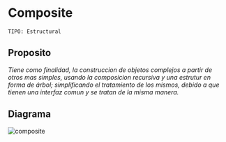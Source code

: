 # Composite

```
TIPO: Estructural
```
## Proposito
_Tiene como finalidad, la construccion de objetos complejos a partir de otros mas simples, usando la composicion recursiva y una estrutur en forma de árbol; simplificando el tratamiento de los mismos, debido a que tienen una interfaz comun y se tratan de la misma manera._

## Diagrama


![composite](https://user-images.githubusercontent.com/42217739/46707837-55201680-cc01-11e8-83f9-50b71fc3e51d.jpg)
